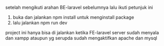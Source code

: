 setelah mengikuti arahan BE-laravel sebelumnya lalu ikuti petunjuk ini

1. buka dan jalankan npm install untuk menginstall package
2. lalu jalankan npm run dev

project ini hanya bisa di jalankan ketika FE-laravel server sudah menyala dan xampp ataupun yg serupda sudah mengaktifkan apache dan mysql

